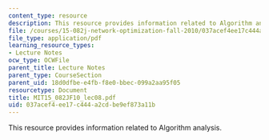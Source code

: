 ```yaml
---
content_type: resource
description: This resource provides information related to Algorithm analysis.
file: /courses/15-082j-network-optimization-fall-2010/037acef4ee17c444a2cdbe9ef873a11b_MIT15_082JF10_lec08.pdf
file_type: application/pdf
learning_resource_types:
- Lecture Notes
ocw_type: OCWFile
parent_title: Lecture Notes
parent_type: CourseSection
parent_uid: 18d0dfbe-e4fb-f8e0-bbec-099a2aa95f05
resourcetype: Document
title: MIT15_082JF10_lec08.pdf
uid: 037acef4-ee17-c444-a2cd-be9ef873a11b
---
```

This resource provides information related to Algorithm analysis.